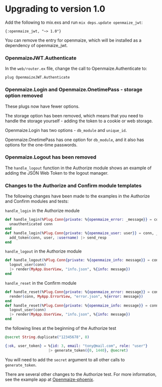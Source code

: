 # Upgrading to version 1.0

Add the following to mix.exs and run `mix deps.update openmaize_jwt`:

    {:openmaize_jwt, "~> 1.0"}

You can remove the entry for openmaize, which will be installed as
a dependency of openmaize_jwt.

### OpenmaizeJWT.Authenticate

In the `web/router.ex` file, change the call to Openmaize.Authenticate to:

    plug OpenmaizeJWT.Authenticate

### Openmaize.Login and Openmaize.OnetimePass - storage option removed

These plugs now have fewer options.

The storage option has been removed, which means that you need to
handle the storage yourself - adding the token to a cookie or
web storage.

Openmaize.Login has two options - `db_module` and `unique_id`.

Openmaize.OnetimePass has one option for `db_module`, and it
also has options for the one-time passwords.

### Openmaize.Logout has been removed

The `handle_logout` function in the Authorize module shows an
example of adding the JSON Web Token to the logout manager.

### Changes to the Authorize and Confirm module templates

The following changes have been made to the examples in the Authorize
and Confirm modules and tests:

`handle_login` in the Authorize module

  ```elixir
  def handle_login(%Plug.Conn{private: %{openmaize_error: _message}} = conn, _params) do
    unauthenticated conn
  end
  def handle_login(%Plug.Conn{private: %{openmaize_user: user}} = conn, _params) do
    add_token(conn, user, :username) |> send_resp
  end
  ```

`handle_logout` in the Authorize module

  ```elixir
  def handle_logout(%Plug.Conn{private: %{openmaize_info: message}} = conn, _params) do
    logout_user(conn)
    |> render(MyApp.UserView, "info.json", %{info: message})
  end
  ```

`handle_reset` in the Confirm module

  ```elixir
  def handle_reset(%Plug.Conn{private: %{openmaize_error: message}} = conn, _params) do
    render(conn, MyApp.ErrorView, "error.json", %{error: message})
  end
  def handle_reset(%Plug.Conn{private: %{openmaize_info: message}} = conn, _params) do
    logout_user(conn)
    |> render(MyApp.UserView, "info.json", %{info: message})
  end
  ```

the following lines at the beginning of the Authorize test

  ```elixir
  @secret String.duplicate("12345678", 8)

  {:ok, user_token} = %{id: 3, email: "tony@mail.com", role: "user"}
                      |> generate_token({0, 1440}, @secret)
  ```

You will need to add the `secret` argument to all other calls to `generate_token`.

There are several other changes to the Authorize test. For more information,
see the example app at [Openmaize-phoenix](https://github.com/riverrun/openmaize-phoenix).
